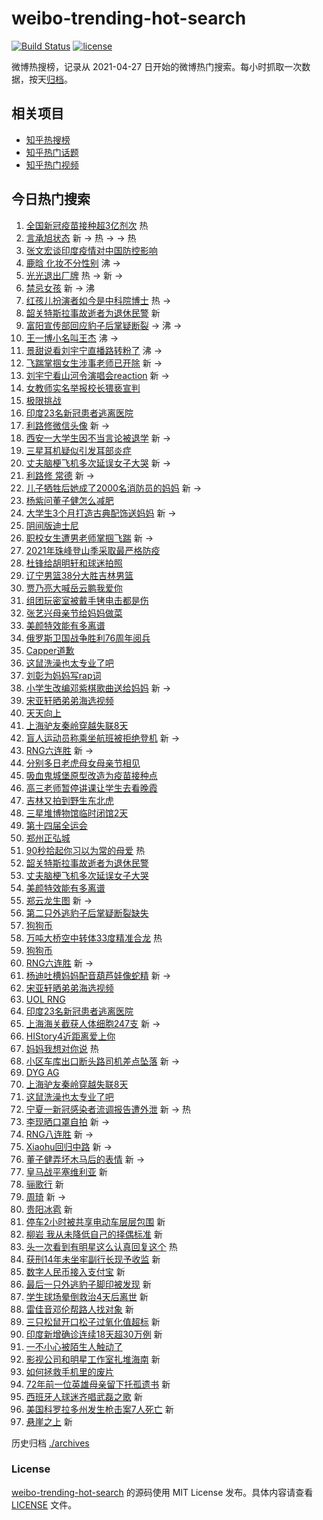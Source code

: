 # weibo-trending-hot-search

[![Build Status](https://github.com/justjavac/weibo-trending-hot-search/workflows/ci/badge.svg?branch=master)](https://github.com/justjavac/weibo-trending-hot-search/actions)
[![license](https://img.shields.io/github/license/justjavac/weibo-trending-hot-search)](https://github.com/justjavac/weibo-trending-hot-search/blob/master/LICENSE)

微博热搜榜，记录从 2021-04-27 日开始的微博热门搜索。每小时抓取一次数据，按天[归档](./archives)。

## 相关项目

- [知乎热搜榜](https://github.com/justjavac/zhihu-trending-top-search)
- [知乎热门话题](https://github.com/justjavac/zhihu-trending-hot-questions)
- [知乎热门视频](https://github.com/justjavac/zhihu-trending-hot-video)

## 今日热门搜索

<!-- BEGIN -->
<!-- 最后更新时间 Mon May 10 2021 09:00:54 GMT+0800 (China Standard Time) -->

1. [全国新冠疫苗接种超3亿剂次](https://s.weibo.com//weibo?q=%23%E5%85%A8%E5%9B%BD%E6%96%B0%E5%86%A0%E7%96%AB%E8%8B%97%E6%8E%A5%E7%A7%8D%E8%B6%853%E4%BA%BF%E5%89%82%E6%AC%A1%23&Refer=new_time)
   热
2. [言承旭状态](https://s.weibo.com//weibo?q=%23%E8%A8%80%E6%89%BF%E6%97%AD%E7%8A%B6%E6%80%81%23&Refer=top)
   新 -> 热 -> -> 热
3. [张文宏谈印度疫情对中国防控影响](https://s.weibo.com//weibo?q=%23%E5%BC%A0%E6%96%87%E5%AE%8F%E8%B0%88%E5%8D%B0%E5%BA%A6%E7%96%AB%E6%83%85%E5%AF%B9%E4%B8%AD%E5%9B%BD%E9%98%B2%E6%8E%A7%E5%BD%B1%E5%93%8D%23&Refer=top)
4. [鹿晗 化妆不分性别](https://s.weibo.com//weibo?q=%E9%B9%BF%E6%99%97%20%E5%8C%96%E5%A6%86%E4%B8%8D%E5%88%86%E6%80%A7%E5%88%AB&Refer=top)
   沸 ->
5. [光光退出厂牌](https://s.weibo.com//weibo?q=%23%E5%85%89%E5%85%89%E9%80%80%E5%87%BA%E5%8E%82%E7%89%8C%23&Refer=top)
   热 -> 新 ->
6. [禁忌女孩](https://s.weibo.com//weibo?q=%E7%A6%81%E5%BF%8C%E5%A5%B3%E5%AD%A9&Refer=top)
   新 -> 沸
7. [红孩儿扮演者如今是中科院博士](https://s.weibo.com//weibo?q=%23%E7%BA%A2%E5%AD%A9%E5%84%BF%E6%89%AE%E6%BC%94%E8%80%85%E5%A6%82%E4%BB%8A%E6%98%AF%E4%B8%AD%E7%A7%91%E9%99%A2%E5%8D%9A%E5%A3%AB%23&Refer=top)
   热 ->
8. [韶关特斯拉事故逝者为退休民警](https://s.weibo.com//weibo?q=%23%E9%9F%B6%E5%85%B3%E7%89%B9%E6%96%AF%E6%8B%89%E4%BA%8B%E6%95%85%E9%80%9D%E8%80%85%E4%B8%BA%E9%80%80%E4%BC%91%E6%B0%91%E8%AD%A6%23&Refer=top)
   新
9. [富阳宣传部回应豹子后掌疑断裂](https://s.weibo.com//weibo?q=%23%E5%AF%8C%E9%98%B3%E5%AE%A3%E4%BC%A0%E9%83%A8%E5%9B%9E%E5%BA%94%E8%B1%B9%E5%AD%90%E5%90%8E%E6%8E%8C%E7%96%91%E6%96%AD%E8%A3%82%23&Refer=top)
   -> 沸 ->
10. [王一博小名叫王杰](https://s.weibo.com//weibo?q=%23%E7%8E%8B%E4%B8%80%E5%8D%9A%E5%B0%8F%E5%90%8D%E5%8F%AB%E7%8E%8B%E6%9D%B0%23&Refer=top)
    沸 ->
11. [景甜说看刘宇宁直播路转粉了](https://s.weibo.com//weibo?q=%23%E6%99%AF%E7%94%9C%E8%AF%B4%E7%9C%8B%E5%88%98%E5%AE%87%E5%AE%81%E7%9B%B4%E6%92%AD%E8%B7%AF%E8%BD%AC%E7%B2%89%E4%BA%86%23&Refer=top)
    沸 ->
12. [飞踹掌掴女生涉事老师已开除](https://s.weibo.com//weibo?q=%E9%A3%9E%E8%B8%B9%E6%8E%8C%E6%8E%B4%E5%A5%B3%E7%94%9F%E6%B6%89%E4%BA%8B%E8%80%81%E5%B8%88%E5%B7%B2%E5%BC%80%E9%99%A4&Refer=top)
    新 ->
13. [刘宇宁看山河令演唱会reaction](https://s.weibo.com//weibo?q=%23%E5%88%98%E5%AE%87%E5%AE%81%E7%9C%8B%E5%B1%B1%E6%B2%B3%E4%BB%A4%E6%BC%94%E5%94%B1%E4%BC%9Areaction%23&Refer=top)
    新 ->
14. [女教师实名举报校长猥亵宣判](https://s.weibo.com//weibo?q=%23%E5%A5%B3%E6%95%99%E5%B8%88%E5%AE%9E%E5%90%8D%E4%B8%BE%E6%8A%A5%E6%A0%A1%E9%95%BF%E7%8C%A5%E4%BA%B5%E5%AE%A3%E5%88%A4%23&Refer=top)
15. [极限挑战](https://s.weibo.com//weibo?q=%E6%9E%81%E9%99%90%E6%8C%91%E6%88%98&Refer=top)
16. [印度23名新冠患者逃离医院](https://s.weibo.com//weibo?q=%E5%8D%B0%E5%BA%A623%E5%90%8D%E6%96%B0%E5%86%A0%E6%82%A3%E8%80%85%E9%80%83%E7%A6%BB%E5%8C%BB%E9%99%A2&Refer=top)
17. [利路修微信头像](https://s.weibo.com//weibo?q=%23%E5%88%A9%E8%B7%AF%E4%BF%AE%E5%BE%AE%E4%BF%A1%E5%A4%B4%E5%83%8F%23&Refer=top)
    新 ->
18. [西安一大学生因不当言论被退学](https://s.weibo.com//weibo?q=%23%E8%A5%BF%E5%AE%89%E4%B8%80%E5%A4%A7%E5%AD%A6%E7%94%9F%E5%9B%A0%E4%B8%8D%E5%BD%93%E8%A8%80%E8%AE%BA%E8%A2%AB%E9%80%80%E5%AD%A6%23&Refer=top)
    新 ->
19. [三星耳机疑似引发耳部炎症](https://s.weibo.com//weibo?q=%23%E4%B8%89%E6%98%9F%E8%80%B3%E6%9C%BA%E7%96%91%E4%BC%BC%E5%BC%95%E5%8F%91%E8%80%B3%E9%83%A8%E7%82%8E%E7%97%87%23&Refer=top)
20. [丈夫脑梗飞机多次延误女子大哭](https://s.weibo.com//weibo?q=%E4%B8%88%E5%A4%AB%E8%84%91%E6%A2%97%E9%A3%9E%E6%9C%BA%E5%A4%9A%E6%AC%A1%E5%BB%B6%E8%AF%AF%E5%A5%B3%E5%AD%90%E5%A4%A7%E5%93%AD&Refer=top)
    新 ->
21. [利路修 常德](https://s.weibo.com//weibo?q=%E5%88%A9%E8%B7%AF%E4%BF%AE%20%E5%B8%B8%E5%BE%B7&Refer=top)
    新 ->
22. [儿子牺牲后她成了2000名消防员的妈妈](https://s.weibo.com//weibo?q=%23%E5%84%BF%E5%AD%90%E7%89%BA%E7%89%B2%E5%90%8E%E5%A5%B9%E6%88%90%E4%BA%862000%E5%90%8D%E6%B6%88%E9%98%B2%E5%91%98%E7%9A%84%E5%A6%88%E5%A6%88%23&Refer=top)
    新 ->
23. [杨紫问董子健怎么减肥](https://s.weibo.com//weibo?q=%23%E6%9D%A8%E7%B4%AB%E9%97%AE%E8%91%A3%E5%AD%90%E5%81%A5%E6%80%8E%E4%B9%88%E5%87%8F%E8%82%A5%23&Refer=top)
24. [大学生3个月打造古典配饰送妈妈](https://s.weibo.com//weibo?q=%23%E5%A4%A7%E5%AD%A6%E7%94%9F3%E4%B8%AA%E6%9C%88%E6%89%93%E9%80%A0%E5%8F%A4%E5%85%B8%E9%85%8D%E9%A5%B0%E9%80%81%E5%A6%88%E5%A6%88%23&Refer=top)
    新 ->
25. [阴间版迪士尼](https://s.weibo.com//weibo?q=%23%E9%98%B4%E9%97%B4%E7%89%88%E8%BF%AA%E5%A3%AB%E5%B0%BC%23&Refer=top)
26. [职校女生遭男老师掌掴飞踹](https://s.weibo.com//weibo?q=%E8%81%8C%E6%A0%A1%E5%A5%B3%E7%94%9F%E9%81%AD%E7%94%B7%E8%80%81%E5%B8%88%E6%8E%8C%E6%8E%B4%E9%A3%9E%E8%B8%B9&Refer=top)
    新 ->
27. [2021年珠峰登山季采取最严格防疫](https://s.weibo.com//weibo?q=%232021%E5%B9%B4%E7%8F%A0%E5%B3%B0%E7%99%BB%E5%B1%B1%E5%AD%A3%E9%87%87%E5%8F%96%E6%9C%80%E4%B8%A5%E6%A0%BC%E9%98%B2%E7%96%AB%23&Refer=top)
28. [杜锋给胡明轩和球迷拍照](https://s.weibo.com//weibo?q=%E6%9D%9C%E9%94%8B%E7%BB%99%E8%83%A1%E6%98%8E%E8%BD%A9%E5%92%8C%E7%90%83%E8%BF%B7%E6%8B%8D%E7%85%A7&Refer=top)
29. [辽宁男篮38分大胜吉林男篮](https://s.weibo.com//weibo?q=%E8%BE%BD%E5%AE%81%E7%94%B7%E7%AF%AE38%E5%88%86%E5%A4%A7%E8%83%9C%E5%90%89%E6%9E%97%E7%94%B7%E7%AF%AE&Refer=top)
30. [贾乃亮大喊岳云鹏我爱你](https://s.weibo.com//weibo?q=%23%E8%B4%BE%E4%B9%83%E4%BA%AE%E5%A4%A7%E5%96%8A%E5%B2%B3%E4%BA%91%E9%B9%8F%E6%88%91%E7%88%B1%E4%BD%A0%23&Refer=top)
31. [组团玩密室被戴手铐电击都是伤](https://s.weibo.com//weibo?q=%E7%BB%84%E5%9B%A2%E7%8E%A9%E5%AF%86%E5%AE%A4%E8%A2%AB%E6%88%B4%E6%89%8B%E9%93%90%E7%94%B5%E5%87%BB%E9%83%BD%E6%98%AF%E4%BC%A4&Refer=top)
32. [张艺兴母亲节给妈妈做菜](https://s.weibo.com//weibo?q=%23%E5%BC%A0%E8%89%BA%E5%85%B4%E6%AF%8D%E4%BA%B2%E8%8A%82%E7%BB%99%E5%A6%88%E5%A6%88%E5%81%9A%E8%8F%9C%23&Refer=top)
33. [美颜特效能有多离谱](https://s.weibo.com//weibo?q=%E7%BE%8E%E9%A2%9C%E7%89%B9%E6%95%88%E8%83%BD%E6%9C%89%E5%A4%9A%E7%A6%BB%E8%B0%B1&Refer=top)
34. [俄罗斯卫国战争胜利76周年阅兵](https://s.weibo.com//weibo?q=%23%E4%BF%84%E7%BD%97%E6%96%AF%E5%8D%AB%E5%9B%BD%E6%88%98%E4%BA%89%E8%83%9C%E5%88%A976%E5%91%A8%E5%B9%B4%E9%98%85%E5%85%B5%23&Refer=top)
35. [Capper道歉](https://s.weibo.com//weibo?q=%23Capper%E9%81%93%E6%AD%89%23&Refer=top)
36. [这鼠洗澡也太专业了吧](https://s.weibo.com//weibo?q=%23%E8%BF%99%E9%BC%A0%E6%B4%97%E6%BE%A1%E4%B9%9F%E5%A4%AA%E4%B8%93%E4%B8%9A%E4%BA%86%E5%90%A7%23&Refer=top)
37. [刘彰为妈妈写rap词](https://s.weibo.com//weibo?q=%23%E5%88%98%E5%BD%B0%E4%B8%BA%E5%A6%88%E5%A6%88%E5%86%99rap%E8%AF%8D%23&Refer=top)
38. [小学生改编邓紫棋歌曲送给妈妈](https://s.weibo.com//weibo?q=%E5%B0%8F%E5%AD%A6%E7%94%9F%E6%94%B9%E7%BC%96%E9%82%93%E7%B4%AB%E6%A3%8B%E6%AD%8C%E6%9B%B2%E9%80%81%E7%BB%99%E5%A6%88%E5%A6%88&Refer=top)
    新 ->
39. [宋亚轩晒弟弟海选视频](https://s.weibo.com//weibo?q=%23%E5%AE%8B%E4%BA%9A%E8%BD%A9%E6%99%92%E5%BC%9F%E5%BC%9F%E6%B5%B7%E9%80%89%E8%A7%86%E9%A2%91%23&Refer=top)
40. [天天向上](https://s.weibo.com//weibo?q=%E5%A4%A9%E5%A4%A9%E5%90%91%E4%B8%8A&Refer=top)
41. [上海驴友秦岭穿越失联8天](https://s.weibo.com//weibo?q=%E4%B8%8A%E6%B5%B7%E9%A9%B4%E5%8F%8B%E7%A7%A6%E5%B2%AD%E7%A9%BF%E8%B6%8A%E5%A4%B1%E8%81%948%E5%A4%A9&Refer=top)
42. [盲人运动员称乘坐航班被拒绝登机](https://s.weibo.com//weibo?q=%E7%9B%B2%E4%BA%BA%E8%BF%90%E5%8A%A8%E5%91%98%E7%A7%B0%E4%B9%98%E5%9D%90%E8%88%AA%E7%8F%AD%E8%A2%AB%E6%8B%92%E7%BB%9D%E7%99%BB%E6%9C%BA&Refer=top)
    新 ->
43. [RNG六连胜](https://s.weibo.com//weibo?q=%23RNG%E5%85%AD%E8%BF%9E%E8%83%9C%23&Refer=top)
    新 ->
44. [分别多日老虎母女母亲节相见](https://s.weibo.com//weibo?q=%23%E5%88%86%E5%88%AB%E5%A4%9A%E6%97%A5%E8%80%81%E8%99%8E%E6%AF%8D%E5%A5%B3%E6%AF%8D%E4%BA%B2%E8%8A%82%E7%9B%B8%E8%A7%81%23&Refer=top)
45. [吸血鬼城堡原型改造为疫苗接种点](https://s.weibo.com//weibo?q=%E5%90%B8%E8%A1%80%E9%AC%BC%E5%9F%8E%E5%A0%A1%E5%8E%9F%E5%9E%8B%E6%94%B9%E9%80%A0%E4%B8%BA%E7%96%AB%E8%8B%97%E6%8E%A5%E7%A7%8D%E7%82%B9&Refer=top)
46. [高三老师暂停讲课让学生去看晚霞](https://s.weibo.com//weibo?q=%23%E9%AB%98%E4%B8%89%E8%80%81%E5%B8%88%E6%9A%82%E5%81%9C%E8%AE%B2%E8%AF%BE%E8%AE%A9%E5%AD%A6%E7%94%9F%E5%8E%BB%E7%9C%8B%E6%99%9A%E9%9C%9E%23&Refer=top)
47. [吉林又拍到野生东北虎](https://s.weibo.com//weibo?q=%23%E5%90%89%E6%9E%97%E5%8F%88%E6%8B%8D%E5%88%B0%E9%87%8E%E7%94%9F%E4%B8%9C%E5%8C%97%E8%99%8E%23&Refer=top)
48. [三星堆博物馆临时闭馆2天](https://s.weibo.com//weibo?q=%23%E4%B8%89%E6%98%9F%E5%A0%86%E5%8D%9A%E7%89%A9%E9%A6%86%E4%B8%B4%E6%97%B6%E9%97%AD%E9%A6%862%E5%A4%A9%23&Refer=top)
49. [第十四届全运会](https://s.weibo.com//weibo?q=%E7%AC%AC%E5%8D%81%E5%9B%9B%E5%B1%8A%E5%85%A8%E8%BF%90%E4%BC%9A&Refer=top)
50. [郑州正弘城](https://s.weibo.com//weibo?q=%E9%83%91%E5%B7%9E%E6%AD%A3%E5%BC%98%E5%9F%8E&Refer=top)
51. [90秒拾起你习以为常的母爱](https://s.weibo.com//weibo?q=%2390%E7%A7%92%E6%8B%BE%E8%B5%B7%E4%BD%A0%E4%B9%A0%E4%BB%A5%E4%B8%BA%E5%B8%B8%E7%9A%84%E6%AF%8D%E7%88%B1%23&Refer=new_time)
    热
52. [韶关特斯拉事故逝者为退休民警](https://s.weibo.com//weibo?q=%E9%9F%B6%E5%85%B3%E7%89%B9%E6%96%AF%E6%8B%89%E4%BA%8B%E6%95%85%E9%80%9D%E8%80%85%E4%B8%BA%E9%80%80%E4%BC%91%E6%B0%91%E8%AD%A6&Refer=top)
53. [丈夫脑梗飞机多次延误女子大哭](https://s.weibo.com//weibo?q=%23%E4%B8%88%E5%A4%AB%E8%84%91%E6%A2%97%E9%A3%9E%E6%9C%BA%E5%A4%9A%E6%AC%A1%E5%BB%B6%E8%AF%AF%E5%A5%B3%E5%AD%90%E5%A4%A7%E5%93%AD%23&Refer=top)
54. [美颜特效能有多离谱](https://s.weibo.com//weibo?q=%23%E7%BE%8E%E9%A2%9C%E7%89%B9%E6%95%88%E8%83%BD%E6%9C%89%E5%A4%9A%E7%A6%BB%E8%B0%B1%23&Refer=top)
55. [郑云龙生图](https://s.weibo.com//weibo?q=%23%E9%83%91%E4%BA%91%E9%BE%99%E7%94%9F%E5%9B%BE%23&Refer=top)
    新 ->
56. [第二只外逃豹子后掌疑断裂缺失](https://s.weibo.com//weibo?q=%23%E7%AC%AC%E4%BA%8C%E5%8F%AA%E5%A4%96%E9%80%83%E8%B1%B9%E5%AD%90%E5%90%8E%E6%8E%8C%E7%96%91%E6%96%AD%E8%A3%82%E7%BC%BA%E5%A4%B1%23&Refer=top)
57. [狗狗币](https://s.weibo.com//weibo?q=%E7%8B%97%E7%8B%97%E5%B8%81&Refer=top)
58. [万吨大桥空中转体33度精准合龙](https://s.weibo.com//weibo?q=%23%E4%B8%87%E5%90%A8%E5%A4%A7%E6%A1%A5%E7%A9%BA%E4%B8%AD%E8%BD%AC%E4%BD%9333%E5%BA%A6%E7%B2%BE%E5%87%86%E5%90%88%E9%BE%99%23&Refer=new_time)
    热
59. [狗狗币](https://s.weibo.com//weibo?q=%23%E7%8B%97%E7%8B%97%E5%B8%81%23&Refer=top)
60. [RNG六连胜](https://s.weibo.com//weibo?q=RNG%E5%85%AD%E8%BF%9E%E8%83%9C&Refer=top)
    新 ->
61. [杨迪吐槽妈妈配音葫芦娃像蛇精](https://s.weibo.com//weibo?q=%23%E6%9D%A8%E8%BF%AA%E5%90%90%E6%A7%BD%E5%A6%88%E5%A6%88%E9%85%8D%E9%9F%B3%E8%91%AB%E8%8A%A6%E5%A8%83%E5%83%8F%E8%9B%87%E7%B2%BE%23&Refer=top)
    新 ->
62. [宋亚轩晒弟弟海选视频](https://s.weibo.com//weibo?q=%E5%AE%8B%E4%BA%9A%E8%BD%A9%E6%99%92%E5%BC%9F%E5%BC%9F%E6%B5%B7%E9%80%89%E8%A7%86%E9%A2%91&Refer=top)
63. [UOL RNG](https://s.weibo.com//weibo?q=UOL%20RNG&Refer=top)
64. [印度23名新冠患者逃离医院](https://s.weibo.com//weibo?q=%23%E5%8D%B0%E5%BA%A623%E5%90%8D%E6%96%B0%E5%86%A0%E6%82%A3%E8%80%85%E9%80%83%E7%A6%BB%E5%8C%BB%E9%99%A2%23&Refer=top)
65. [上海海关截获人体细胞247支](https://s.weibo.com//weibo?q=%23%E4%B8%8A%E6%B5%B7%E6%B5%B7%E5%85%B3%E6%88%AA%E8%8E%B7%E4%BA%BA%E4%BD%93%E7%BB%86%E8%83%9E247%E6%94%AF%23&Refer=top)
    新 ->
66. [HIStory4近距离爱上你](https://s.weibo.com//weibo?q=HIStory4%E8%BF%91%E8%B7%9D%E7%A6%BB%E7%88%B1%E4%B8%8A%E4%BD%A0&Refer=top)
67. [妈妈我想对你说](https://s.weibo.com//weibo?q=%23%E5%A6%88%E5%A6%88%E6%88%91%E6%83%B3%E5%AF%B9%E4%BD%A0%E8%AF%B4%23&Refer=new_time)
    热
68. [小区车库出口断头路司机差点坠落](https://s.weibo.com//weibo?q=%E5%B0%8F%E5%8C%BA%E8%BD%A6%E5%BA%93%E5%87%BA%E5%8F%A3%E6%96%AD%E5%A4%B4%E8%B7%AF%E5%8F%B8%E6%9C%BA%E5%B7%AE%E7%82%B9%E5%9D%A0%E8%90%BD&Refer=top)
    新 ->
69. [DYG AG](https://s.weibo.com//weibo?q=DYG%20AG&Refer=top)
70. [上海驴友秦岭穿越失联8天](https://s.weibo.com//weibo?q=%23%E4%B8%8A%E6%B5%B7%E9%A9%B4%E5%8F%8B%E7%A7%A6%E5%B2%AD%E7%A9%BF%E8%B6%8A%E5%A4%B1%E8%81%948%E5%A4%A9%23&Refer=top)
71. [这鼠洗澡也太专业了吧](https://s.weibo.com//weibo?q=%E8%BF%99%E9%BC%A0%E6%B4%97%E6%BE%A1%E4%B9%9F%E5%A4%AA%E4%B8%93%E4%B8%9A%E4%BA%86%E5%90%A7&Refer=top)
72. [宁夏一新冠感染者流调报告遭外泄](https://s.weibo.com//weibo?q=%E5%AE%81%E5%A4%8F%E4%B8%80%E6%96%B0%E5%86%A0%E6%84%9F%E6%9F%93%E8%80%85%E6%B5%81%E8%B0%83%E6%8A%A5%E5%91%8A%E9%81%AD%E5%A4%96%E6%B3%84&Refer=top)
    新 -> 热
73. [李现晒口罩自拍](https://s.weibo.com//weibo?q=%23%E6%9D%8E%E7%8E%B0%E6%99%92%E5%8F%A3%E7%BD%A9%E8%87%AA%E6%8B%8D%23&Refer=top)
    新 ->
74. [RNG八连胜](https://s.weibo.com//weibo?q=RNG%E5%85%AB%E8%BF%9E%E8%83%9C&Refer=top)
    新 ->
75. [Xiaohu回归中路](https://s.weibo.com//weibo?q=Xiaohu%E5%9B%9E%E5%BD%92%E4%B8%AD%E8%B7%AF&Refer=top)
    新 ->
76. [董子健弄坏木马后的表情](https://s.weibo.com//weibo?q=%23%E8%91%A3%E5%AD%90%E5%81%A5%E5%BC%84%E5%9D%8F%E6%9C%A8%E9%A9%AC%E5%90%8E%E7%9A%84%E8%A1%A8%E6%83%85%23&Refer=top)
    新 ->
77. [皇马战平塞维利亚](https://s.weibo.com//weibo?q=%E7%9A%87%E9%A9%AC%E6%88%98%E5%B9%B3%E5%A1%9E%E7%BB%B4%E5%88%A9%E4%BA%9A&Refer=top)
    新
78. [骊歌行](https://s.weibo.com//weibo?q=%E9%AA%8A%E6%AD%8C%E8%A1%8C&Refer=top) 新
79. [周琦](https://s.weibo.com//weibo?q=%E5%91%A8%E7%90%A6&Refer=top) 新 ->
80. [贵阳冰雹](https://s.weibo.com//weibo?q=%E8%B4%B5%E9%98%B3%E5%86%B0%E9%9B%B9&Refer=top)
    新
81. [停车2小时被共享电动车层层包围](https://s.weibo.com//weibo?q=%23%E5%81%9C%E8%BD%A62%E5%B0%8F%E6%97%B6%E8%A2%AB%E5%85%B1%E4%BA%AB%E7%94%B5%E5%8A%A8%E8%BD%A6%E5%B1%82%E5%B1%82%E5%8C%85%E5%9B%B4%23&Refer=top)
    新
82. [柳岩
    我从未降低自己的择偶标准](https://s.weibo.com//weibo?q=%E6%9F%B3%E5%B2%A9%20%E6%88%91%E4%BB%8E%E6%9C%AA%E9%99%8D%E4%BD%8E%E8%87%AA%E5%B7%B1%E7%9A%84%E6%8B%A9%E5%81%B6%E6%A0%87%E5%87%86&Refer=top)
    新
83. [头一次看到有明星这么认真回复这个](https://s.weibo.com//weibo?q=%23%E5%A4%B4%E4%B8%80%E6%AC%A1%E7%9C%8B%E5%88%B0%E6%9C%89%E6%98%8E%E6%98%9F%E8%BF%99%E4%B9%88%E8%AE%A4%E7%9C%9F%E5%9B%9E%E5%A4%8D%E8%BF%99%E4%B8%AA%23&Refer=top)
    热
84. [获刑14年未坐牢副行长现予收监](https://s.weibo.com//weibo?q=%23%E8%8E%B7%E5%88%9114%E5%B9%B4%E6%9C%AA%E5%9D%90%E7%89%A2%E5%89%AF%E8%A1%8C%E9%95%BF%E7%8E%B0%E4%BA%88%E6%94%B6%E7%9B%91%23&Refer=top)
    新
85. [数字人民币接入支付宝](https://s.weibo.com//weibo?q=%23%E6%95%B0%E5%AD%97%E4%BA%BA%E6%B0%91%E5%B8%81%E6%8E%A5%E5%85%A5%E6%94%AF%E4%BB%98%E5%AE%9D%23&Refer=top)
    新
86. [最后一只外逃豹子脚印被发现](https://s.weibo.com//weibo?q=%E6%9C%80%E5%90%8E%E4%B8%80%E5%8F%AA%E5%A4%96%E9%80%83%E8%B1%B9%E5%AD%90%E8%84%9A%E5%8D%B0%E8%A2%AB%E5%8F%91%E7%8E%B0&Refer=top)
    新
87. [学生球场晕倒救治4天后离世](https://s.weibo.com//weibo?q=%E5%AD%A6%E7%94%9F%E7%90%83%E5%9C%BA%E6%99%95%E5%80%92%E6%95%91%E6%B2%BB4%E5%A4%A9%E5%90%8E%E7%A6%BB%E4%B8%96&Refer=top)
    新
88. [雷佳音邓伦帮路人找对象](https://s.weibo.com//weibo?q=%23%E9%9B%B7%E4%BD%B3%E9%9F%B3%E9%82%93%E4%BC%A6%E5%B8%AE%E8%B7%AF%E4%BA%BA%E6%89%BE%E5%AF%B9%E8%B1%A1%23&Refer=top)
    新
89. [三只松鼠开口松子过氧化值超标](https://s.weibo.com//weibo?q=%E4%B8%89%E5%8F%AA%E6%9D%BE%E9%BC%A0%E5%BC%80%E5%8F%A3%E6%9D%BE%E5%AD%90%E8%BF%87%E6%B0%A7%E5%8C%96%E5%80%BC%E8%B6%85%E6%A0%87&Refer=top)
    新
90. [印度新增确诊连续18天超30万例](https://s.weibo.com//weibo?q=%23%E5%8D%B0%E5%BA%A6%E6%96%B0%E5%A2%9E%E7%A1%AE%E8%AF%8A%E8%BF%9E%E7%BB%AD18%E5%A4%A9%E8%B6%8530%E4%B8%87%E4%BE%8B%23&Refer=top)
    新
91. [一不小心被陌生人触动了](https://s.weibo.com//weibo?q=%23%E4%B8%80%E4%B8%8D%E5%B0%8F%E5%BF%83%E8%A2%AB%E9%99%8C%E7%94%9F%E4%BA%BA%E8%A7%A6%E5%8A%A8%E4%BA%86%23&Refer=top)
92. [影视公司和明星工作室扎堆海南](https://s.weibo.com//weibo?q=%E5%BD%B1%E8%A7%86%E5%85%AC%E5%8F%B8%E5%92%8C%E6%98%8E%E6%98%9F%E5%B7%A5%E4%BD%9C%E5%AE%A4%E6%89%8E%E5%A0%86%E6%B5%B7%E5%8D%97&Refer=top)
    新
93. [如何拯救手机里的废片](https://s.weibo.com//weibo?q=%E5%A6%82%E4%BD%95%E6%8B%AF%E6%95%91%E6%89%8B%E6%9C%BA%E9%87%8C%E7%9A%84%E5%BA%9F%E7%89%87&Refer=top)
94. [72年前一位英雄母亲留下托孤遗书](https://s.weibo.com//weibo?q=%2372%E5%B9%B4%E5%89%8D%E4%B8%80%E4%BD%8D%E8%8B%B1%E9%9B%84%E6%AF%8D%E4%BA%B2%E7%95%99%E4%B8%8B%E6%89%98%E5%AD%A4%E9%81%97%E4%B9%A6%23&Refer=top)
    新
95. [西班牙人球迷齐唱武磊之歌](https://s.weibo.com//weibo?q=%E8%A5%BF%E7%8F%AD%E7%89%99%E4%BA%BA%E7%90%83%E8%BF%B7%E9%BD%90%E5%94%B1%E6%AD%A6%E7%A3%8A%E4%B9%8B%E6%AD%8C&Refer=top)
    新
96. [美国科罗拉多州发生枪击案7人死亡](https://s.weibo.com//weibo?q=%E7%BE%8E%E5%9B%BD%E7%A7%91%E7%BD%97%E6%8B%89%E5%A4%9A%E5%B7%9E%E5%8F%91%E7%94%9F%E6%9E%AA%E5%87%BB%E6%A1%887%E4%BA%BA%E6%AD%BB%E4%BA%A1&Refer=top)
    新
97. [悬崖之上](https://s.weibo.com//weibo?q=%E6%82%AC%E5%B4%96%E4%B9%8B%E4%B8%8A&Refer=top)
    新

<!-- END -->

历史归档 [./archives](./archives)

### License

[weibo-trending-hot-search](https://github.com/justjavac/weibo-trending-hot-search)
的源码使用 MIT License 发布。具体内容请查看 [LICENSE](./LICENSE) 文件。
